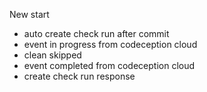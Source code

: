 New start

- auto create check run after commit
- event in progress from codeception cloud
- clean skipped
- event completed from codeception cloud
- create check run response

